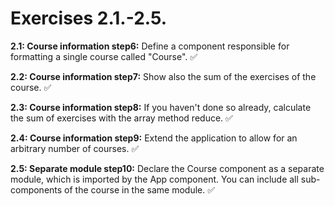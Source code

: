 # Exercises 2.1.-2.5.

**2.1: Course information step6:**
Define a component responsible for formatting a single course called "Course". ✅

**2.2: Course information step7:** Show also the sum of the exercises of the course. ✅

**2.3: Course information step8:** If you haven't done so already, calculate the sum of exercises with the array method reduce. ✅

**2.4: Course information step9:** Extend the application to allow for an arbitrary number of courses. ✅

**2.5: Separate module step10:** Declare the Course component as a separate module, which is imported by the App component. You can include all sub-components of the course in the same module. ✅
